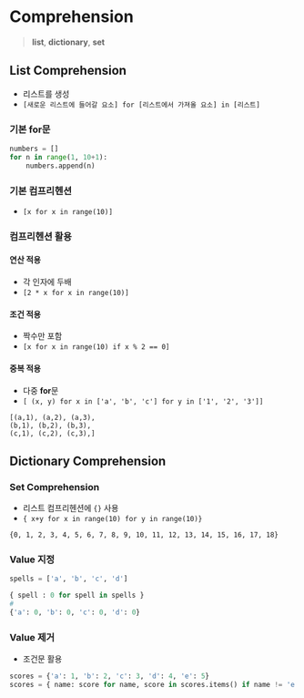 # Comprehension
> **list**, **dictionary**, **set**

## List Comprehension
- 리스트를 생성
- `[새로운 리스트에 들어갈 요소] for [리스트에서 가져올 요소] in [리스트]`

### 기본 for문

```py
numbers = []
for n in range(1, 10+1):
    numbers.append(n)
```
 
### 기본 컴프리헨션
- `[x for x in range(10)]`

### 컴프리헨션 활용

#### 연산 적용
- 각 인자에 두배
- `[2 * x for x in range(10)]`

#### 조건 적용
- 짝수만 포함
- `[x for x in range(10) if x % 2 == 0]`

#### 중복 적용
- 다중 **for**문
- `[ (x, y) for x in ['a', 'b', 'c'] for y in ['1', '2', '3']]`

```
[(a,1), (a,2), (a,3), 
(b,1), (b,2), (b,3), 
(c,1), (c,2), (c,3),]
```

## Dictionary Comprehension

### Set Comprehension
- 리스트 컴프리헨션에 `{}` 사용
- `{ x+y for x in range(10) for y in range(10)}`

```
{0, 1, 2, 3, 4, 5, 6, 7, 8, 9, 10, 11, 12, 13, 14, 15, 16, 17, 18}
```

### Value 지정

```py
spells = ['a', 'b', 'c', 'd']

{ spell : 0 for spell in spells }
#
{'a': 0, 'b': 0, 'c': 0, 'd': 0}
```

### Value 제거
- 조건문 활용

```py
scores = {'a': 1, 'b': 2, 'c': 3, 'd': 4, 'e': 5}
scores = { name: score for name, score in scores.items() if name != 'e'}
```
